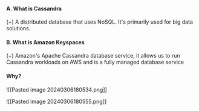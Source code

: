 #### A. What is Cassandra
(+) A distributed database that uses NoSQL. It's primarily used for big data solutions. 

#### B. What is Amazon Keyspaces
(+) Amazon's Apache Cassandra database service, it allows us to run Cassandra workloads on AWS and is a fully managed database service

#### Why?
![[Pasted image 20240306180534.png]]

![[Pasted image 20240306180555.png]]